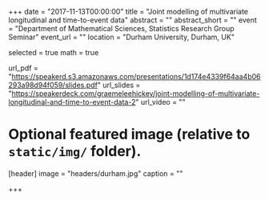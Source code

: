+++
date = "2017-11-13T00:00:00"
title = "Joint modelling of multivariate longitudinal and time-to-event data"
abstract = ""
abstract_short = ""
event = "Department of Mathematical Sciences, Statistics Research Group Seminar"
event_url = ""
location = "Durham University, Durham, UK"

selected = true
math = true

url_pdf = "https://speakerd.s3.amazonaws.com/presentations/1d174e4339f64aa4b06293a98d94f059/slides.pdf"
url_slides = "https://speakerdeck.com/graemeleehickey/joint-modelling-of-multivariate-longitudinal-and-time-to-event-data-2"
url_video = ""

# Optional featured image (relative to `static/img/` folder).
[header]
image = "headers/durham.jpg"
caption = ""

+++
